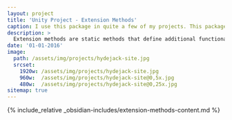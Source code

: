 ```yaml
---
layout: project
title: 'Unity Project - Extension Methods'
caption: I use this package in quite a few of my projects. This package in particular is focused on extension methods within the Unity environment.
description: >
  Extension methods are static methods that define additional functionality in a particular class. This is useful when you want to extend an existing type that is in another namespace or project. This project focuses utilizing C#'s support for extension methods. Somme examples are: adding support to further modify game object state, manipulation of game objects not already defined in the public Unity API, a more efficient 'HasFlag' check for enums, and various methods for other third party assets that I use in my Unity projects. See the GitHub repository for examples.
date: '01-01-2016'
image: 
  path: /assets/img/projects/hydejack-site.jpg
  srcset: 
    1920w: /assets/img/projects/hydejack-site.jpg
    960w:  /assets/img/projects/hydejack-site@0,5x.jpg
    480w:  /assets/img/projects/hydejack-site@0,25x.jpg
sitemap: true
---
```

{% include_relative _obsidian-includes/extension-methods-content.md %}